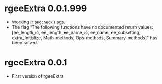 # rgeeExtra 0.0.1.999

* Working in `pkgcheck` flags.
* The flag "The following functions have no documented return values:[ee_length_ic, ee_length, ee_name_ic, ee_name, ee_subsetting, extra_Initialize, Math-methods, Ops-methods, Summary-methods]" has been solved.

# rgeeExtra 0.0.1

* First version of rgeeExtra

